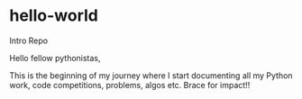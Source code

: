 # hello-world
Intro Repo

Hello fellow pythonistas,

This is the beginning of my journey where I start documenting all my Python work, code competitions, problems, algos etc.
Brace for impact!!

